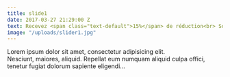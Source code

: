 ```yaml
---
title: slide1
date: 2017-03-27 21:29:00 Z
text: Recevez <span class="text-default">15%</span> de réduction<br> Soldes d'hiver
image: "/uploads/slider1.jpg"
---
```


Lorem ipsum dolor sit amet, consectetur adipisicing elit. <br> Nesciunt, maiores, aliquid. Repellat eum numquam aliquid culpa offici, <br> tenetur fugiat dolorum sapiente eligendi...